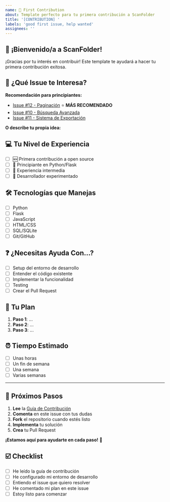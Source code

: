 ```yaml
---
name: 🤝 First Contribution
about: Template perfecto para tu primera contribución a ScanFolder
title: '[CONTRIBUTION] '
labels: 'good first issue, help wanted'
assignees: ''
---
```


## 👋 ¡Bienvenido/a a ScanFolder!

¡Gracias por tu interés en contribuir! Este template te ayudará a hacer tu primera contribución exitosa.

## 🎯 ¿Qué Issue te Interesa?

**Recomendación para principiantes:**
- [Issue #12 - Paginación](https://github.com/v8paulofelix/ScanFolder/issues/12) ⭐ **MÁS RECOMENDADO**
- [Issue #10 - Búsqueda Avanzada](https://github.com/v8paulofelix/ScanFolder/issues/10)
- [Issue #11 - Sistema de Exportación](https://github.com/v8paulofelix/ScanFolder/issues/11)

**O describe tu propia idea:**
<!-- Si tienes una idea diferente, descríbela aquí -->

## 💻 Tu Nivel de Experiencia

- [ ] 🆕 Primera contribución a open source
- [ ] 🔰 Principiante en Python/Flask
- [ ] 💪 Experiencia intermedia
- [ ] 🚀 Desarrollador experimentado

## 🛠️ Tecnologías que Manejas

- [ ] Python
- [ ] Flask
- [ ] JavaScript
- [ ] HTML/CSS
- [ ] SQL/SQLite
- [ ] Git/GitHub

## ❓ ¿Necesitas Ayuda Con...?

- [ ] Setup del entorno de desarrollo
- [ ] Entender el código existente
- [ ] Implementar la funcionalidad
- [ ] Testing
- [ ] Crear el Pull Request

## 📝 Tu Plan

<!-- Describe brevemente cómo planeas abordar el issue -->

1. **Paso 1**: ...
2. **Paso 2**: ...
3. **Paso 3**: ...

## ⏰ Tiempo Estimado

<!-- ¿Cuánto tiempo crees que necesitarás? -->
- [ ] Unas horas
- [ ] Un fin de semana
- [ ] Una semana
- [ ] Varias semanas

---

## 🚀 Próximos Pasos

1. **Lee** la [Guía de Contribución](../../CONTRIBUTING.md)
2. **Comenta** en este issue con tus dudas
3. **Fork** el repositorio cuando estés listo
4. **Implementa** tu solución
5. **Crea** tu Pull Request

**¡Estamos aquí para ayudarte en cada paso!** 💪

## ☑️ Checklist

- [ ] He leído la guía de contribución
- [ ] He configurado mi entorno de desarrollo
- [ ] Entiendo el issue que quiero resolver
- [ ] He comentado mi plan en este issue
- [ ] Estoy listo para comenzar
